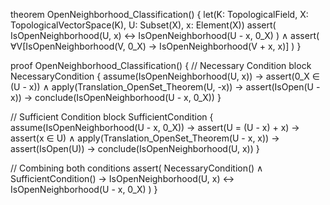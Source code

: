 theorem OpenNeighborhood_Classification() {
  let(K: TopologicalField,
      X: TopologicalVectorSpace(K),
      U: Subset(X),
      x: Element(X))
  assert(
    IsOpenNeighborhood(U, x) ↔ IsOpenNeighborhood(U - x, 0_X)
  ) ∧
  assert(
    ∀V[IsOpenNeighborhood(V, 0_X) → IsOpenNeighborhood(V + x, x)]
  )
}

proof OpenNeighborhood_Classification() {
  // Necessary Condition
  block NecessaryCondition {
    assume(IsOpenNeighborhood(U, x)) →
    assert(0_X ∈ (U - x)) ∧
    apply(Translation_OpenSet_Theorem(U, -x)) →
    assert(IsOpen(U - x)) →
    conclude(IsOpenNeighborhood(U - x, 0_X))
  }

  // Sufficient Condition
  block SufficientCondition {
    assume(IsOpenNeighborhood(U - x, 0_X)) →
    assert(U = (U - x) + x) →
    assert(x ∈ U) ∧
    apply(Translation_OpenSet_Theorem(U - x, x)) →
    assert(IsOpen(U)) →
    conclude(IsOpenNeighborhood(U, x))
  }

  // Combining both conditions
  assert(
    NecessaryCondition() ∧ SufficientCondition() →
    IsOpenNeighborhood(U, x) ↔ IsOpenNeighborhood(U - x, 0_X)
  )
}